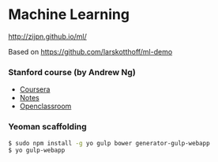 # Machine Learning

http://zijpn.github.io/ml/

Based on https://github.com/larskotthoff/ml-demo

### Stanford course (by Andrew Ng)
- [Coursera](https://www.coursera.org/learn/machine-learning)
- [Notes](http://www.holehouse.org/mlclass)
- [Openclassroom](http://openclassroom.stanford.edu/MainFolder/CoursePage.php?course=MachineLearning)

### Yeoman scaffolding
```sh
$ sudo npm install -g yo gulp bower generator-gulp-webapp
$ yo gulp-webapp
```
